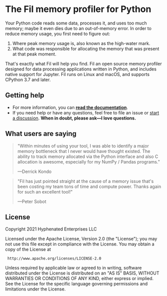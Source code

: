 # The Fil memory profiler for Python

Your Python code reads some data, processes it, and uses too much memory; maybe it even dies due to an out-of-memory error.
In order to reduce memory usage, you first need to figure out:

1. Where peak memory usage is, also known as the high-water mark.
2. What code was responsible for allocating the memory that was present at that peak moment.

That's exactly what Fil will help you find.
Fil an open source memory profiler designed for data processing applications written in Python, and includes native support for Jupyter.
Fil runs on Linux and macOS, and supports CPython 3.7 and later.

## Getting help

* For more information, you can **[read the documentation](https://pythonspeed.com/fil/docs/)**.
* If you need help or have any questions, feel free to file an issue or [start a discussion](https://github.com/pythonspeed/filprofiler/discussions).
**When in doubt, please ask—I love questions.**

## What users are saying

> "Within minutes of using your tool, I was able to identify a major memory bottleneck that I never would have thought existed.  The ability to track memory allocated via the Python interface and also C allocation is awesome, especially for my NumPy / Pandas programs."
> 
> —Derrick Kondo

> "Fil has just pointed straight at the cause of a memory issue that's been costing my team tons of time and compute power. Thanks again for such an excellent tool!"
>
> —Peter Sobot

## License

Copyright 2021 Hyphenated Enterprises LLC

Licensed under the Apache License, Version 2.0 (the "License");
you may not use this file except in compliance with the License.
You may obtain a copy of the License at

     http://www.apache.org/licenses/LICENSE-2.0

Unless required by applicable law or agreed to in writing, software
distributed under the License is distributed on an "AS IS" BASIS,
WITHOUT WARRANTIES OR CONDITIONS OF ANY KIND, either express or implied.
See the License for the specific language governing permissions and
limitations under the License.
